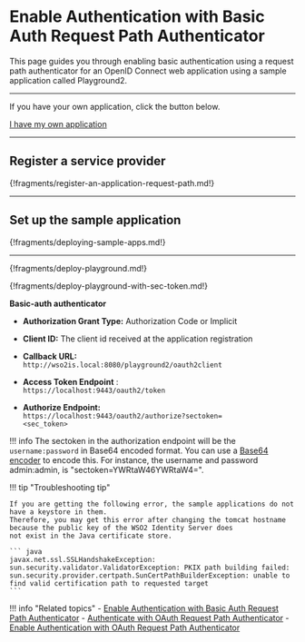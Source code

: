# Enable Authentication with Basic Auth Request Path Authenticator

This page guides you through enabling basic authentication using a request path authenticator for an OpenID Connect
web application using a sample application called Playground2. 

----
If you have your own application, click the button below.

<a class="samplebtn_a" href="../../guides/basic-auth-request-path" rel="nofollow noopener">I have my own application</a>

----

## Register a service provider 

{!fragments/register-an-application-request-path.md!}

----
## Set up the sample application

{!fragments/deploying-sample-apps.md!}

---

{!fragments/deploy-playground.md!}


{!fragments/deploy-playground-with-sec-token.md!}

   
   **Basic-auth authenticator**
           
   -   **Authorization Grant Type:** Authorization Code or Implicit
   -   **Client ID:** The client id received at the application registration 
   -   **Callback URL:**
               `                               http://wso2is.local:8080/playground2/oauth2client                             `
           
   -   **Access Token Endpoint** :
               `               https://localhost:9443/oauth2/token              `
           
   -   **Authorize Endpoint:**
               `                               https://localhost:9443/oauth2/authorize?sectoken=                              <sec_token>              `

!!! info 
    The sectoken in the authorization endpoint will be the `username:password` in Base64
    encoded format. You can use a [Base64
    encoder](https://www.base64encode.org/) to encode this. For
    instance, the username and password admin:admin, is "sectoken=YWRtaW46YWRtaW4=". 
           
!!! tip "Troubleshooting tip"

	If you are getting the following error, the sample applications do not have a keystore in them.
	Therefore, you may get this error after changing the tomcat hostname because the public key of the WSO2 Identity Server does
	not exist in the Java certificate store.

	``` java
	javax.net.ssl.SSLHandshakeException: sun.security.validator.ValidatorException: PKIX path building failed: 			sun.security.provider.certpath.SunCertPathBuilderException: unable to find valid certification path to requested target
	```

!!! info "Related topics"
     -   [Enable Authentication with Basic Auth Request Path Authenticator](../../../guides/basic-auth-request-path)
     -   [Authenticate with OAuth Request Path Authenticator](../../../guides/oauth-request-path)
     -   [Enable Authentication with OAuth Request Path Authenticator](../../../quick-starts/oauth-request-path-sample)
           
